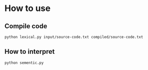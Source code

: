 # How to use
## Compile code

`python lexical.py input/source-code.txt compiled/source-code.txt`

## How to interpret

`python sementic.py`